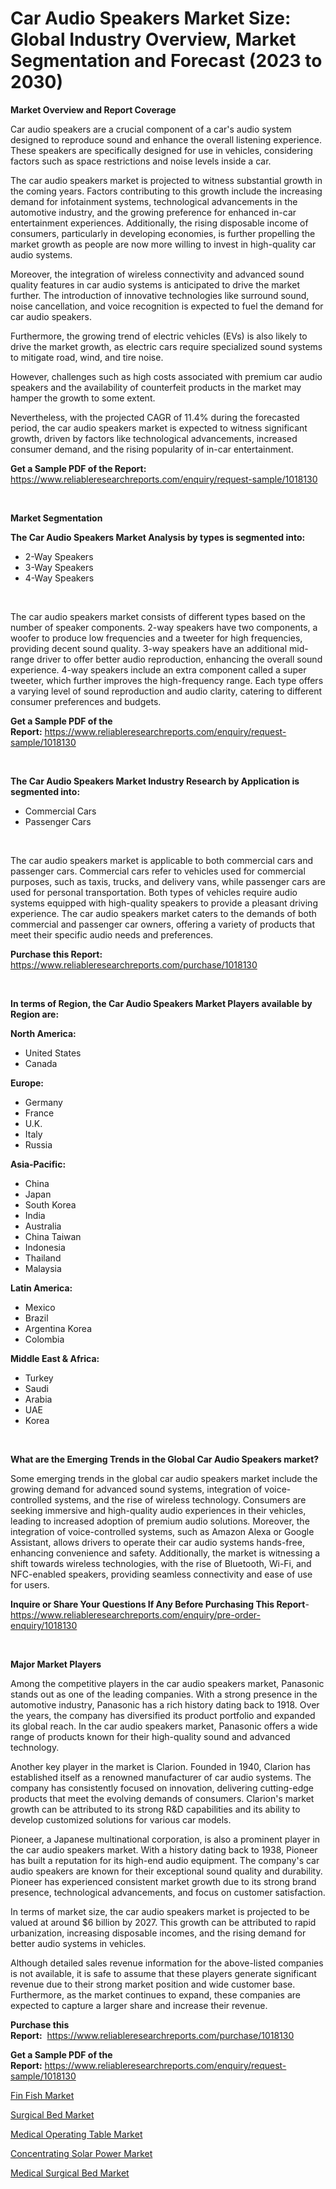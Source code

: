 <p><h1>Car Audio Speakers Market Size: Global Industry Overview, Market Segmentation and Forecast (2023 to 2030)</h1></p><p><strong>Market Overview and Report Coverage</strong></p>
<p><p>Car audio speakers are a crucial component of a car's audio system designed to reproduce sound and enhance the overall listening experience. These speakers are specifically designed for use in vehicles, considering factors such as space restrictions and noise levels inside a car.</p><p>The car audio speakers market is projected to witness substantial growth in the coming years. Factors contributing to this growth include the increasing demand for infotainment systems, technological advancements in the automotive industry, and the growing preference for enhanced in-car entertainment experiences. Additionally, the rising disposable income of consumers, particularly in developing economies, is further propelling the market growth as people are now more willing to invest in high-quality car audio systems.</p><p>Moreover, the integration of wireless connectivity and advanced sound quality features in car audio systems is anticipated to drive the market further. The introduction of innovative technologies like surround sound, noise cancellation, and voice recognition is expected to fuel the demand for car audio speakers.</p><p>Furthermore, the growing trend of electric vehicles (EVs) is also likely to drive the market growth, as electric cars require specialized sound systems to mitigate road, wind, and tire noise.</p><p>However, challenges such as high costs associated with premium car audio speakers and the availability of counterfeit products in the market may hamper the growth to some extent.</p><p>Nevertheless, with the projected CAGR of 11.4% during the forecasted period, the car audio speakers market is expected to witness significant growth, driven by factors like technological advancements, increased consumer demand, and the rising popularity of in-car entertainment.</p></p>
<p><strong>Get a Sample PDF of the Report:</strong> <a href="https://www.reliableresearchreports.com/enquiry/request-sample/1018130">https://www.reliableresearchreports.com/enquiry/request-sample/1018130</a></p>
<p>&nbsp;</p>
<p><strong>Market Segmentation</strong></p>
<p><strong>The Car Audio Speakers Market Analysis by types is segmented into:</strong></p>
<p><ul><li>2-Way Speakers</li><li>3-Way Speakers</li><li>4-Way Speakers</li></ul></p>
<p>&nbsp;</p>
<p><p>The car audio speakers market consists of different types based on the number of speaker components. 2-way speakers have two components, a woofer to produce low frequencies and a tweeter for high frequencies, providing decent sound quality. 3-way speakers have an additional mid-range driver to offer better audio reproduction, enhancing the overall sound experience. 4-way speakers include an extra component called a super tweeter, which further improves the high-frequency range. Each type offers a varying level of sound reproduction and audio clarity, catering to different consumer preferences and budgets.</p></p>
<p><strong>Get a Sample PDF of the Report:</strong>&nbsp;<a href="https://www.reliableresearchreports.com/enquiry/request-sample/1018130">https://www.reliableresearchreports.com/enquiry/request-sample/1018130</a></p>
<p>&nbsp;</p>
<p><strong>The Car Audio Speakers Market Industry Research by Application is segmented into:</strong></p>
<p><ul><li>Commercial Cars</li><li>Passenger Cars</li></ul></p>
<p>&nbsp;</p>
<p><p>The car audio speakers market is applicable to both commercial cars and passenger cars. Commercial cars refer to vehicles used for commercial purposes, such as taxis, trucks, and delivery vans, while passenger cars are used for personal transportation. Both types of vehicles require audio systems equipped with high-quality speakers to provide a pleasant driving experience. The car audio speakers market caters to the demands of both commercial and passenger car owners, offering a variety of products that meet their specific audio needs and preferences.</p></p>
<p><strong>Purchase this Report:</strong>&nbsp; <a href="https://www.reliableresearchreports.com/purchase/1018130">https://www.reliableresearchreports.com/purchase/1018130</a></p>
<p>&nbsp;</p>
<p><strong>In terms of Region, the Car Audio Speakers Market Players available by Region are:</strong></p>
<p>
    <p> <strong> North America: </strong>
        <ul>
            <li>United States</li>
            <li>Canada</li>
        </ul>
        </p> 
    <p> <strong> Europe: </strong>
        <ul>
            <li>Germany</li>
            <li>France</li>
            <li>U.K.</li>
            <li>Italy</li>
            <li>Russia</li>
        </ul>
        </p> 
    <p> <strong> Asia-Pacific: </strong>
        <ul>
            <li>China</li>
            <li>Japan</li>
            <li>South Korea</li>
            <li>India</li>
            <li>Australia</li>
            <li>China Taiwan</li>
            <li>Indonesia</li>
            <li>Thailand</li>
            <li>Malaysia</li>
        </ul>
        </p> 
    <p> <strong> Latin America: </strong>
        <ul>
            <li>Mexico</li>
            <li>Brazil</li>
            <li>Argentina Korea</li>
            <li>Colombia</li>
        </ul>
        </p> 
    <p> <strong> Middle East & Africa: </strong>
        <ul>
            <li>Turkey</li>
            <li>Saudi</li>
            <li>Arabia</li>
            <li>UAE</li>
            <li>Korea</li>
        </ul>
    </p>
    </p>
<p>&nbsp;</p>
<p><strong>What are the Emerging Trends in the Global Car Audio Speakers market?</strong></p>
<p><p>Some emerging trends in the global car audio speakers market include the growing demand for advanced sound systems, integration of voice-controlled systems, and the rise of wireless technology. Consumers are seeking immersive and high-quality audio experiences in their vehicles, leading to increased adoption of premium audio solutions. Moreover, the integration of voice-controlled systems, such as Amazon Alexa or Google Assistant, allows drivers to operate their car audio systems hands-free, enhancing convenience and safety. Additionally, the market is witnessing a shift towards wireless technologies, with the rise of Bluetooth, Wi-Fi, and NFC-enabled speakers, providing seamless connectivity and ease of use for users.</p></p>
<p><strong>Inquire or Share Your Questions If Any Before Purchasing This Report</strong>- <a href="https://www.reliableresearchreports.com/enquiry/pre-order-enquiry/1018130">https://www.reliableresearchreports.com/enquiry/pre-order-enquiry/1018130</a></p>
<p>&nbsp;</p>
<p><strong>Major Market Players</strong></p>
<p><p>Among the competitive players in the car audio speakers market, Panasonic stands out as one of the leading companies. With a strong presence in the automotive industry, Panasonic has a rich history dating back to 1918. Over the years, the company has diversified its product portfolio and expanded its global reach. In the car audio speakers market, Panasonic offers a wide range of products known for their high-quality sound and advanced technology. </p><p>Another key player in the market is Clarion. Founded in 1940, Clarion has established itself as a renowned manufacturer of car audio systems. The company has consistently focused on innovation, delivering cutting-edge products that meet the evolving demands of consumers. Clarion's market growth can be attributed to its strong R&D capabilities and its ability to develop customized solutions for various car models. </p><p>Pioneer, a Japanese multinational corporation, is also a prominent player in the car audio speakers market. With a history dating back to 1938, Pioneer has built a reputation for its high-end audio equipment. The company's car audio speakers are known for their exceptional sound quality and durability. Pioneer has experienced consistent market growth due to its strong brand presence, technological advancements, and focus on customer satisfaction. </p><p>In terms of market size, the car audio speakers market is projected to be valued at around $6 billion by 2027. This growth can be attributed to rapid urbanization, increasing disposable incomes, and the rising demand for better audio systems in vehicles. </p><p>Although detailed sales revenue information for the above-listed companies is not available, it is safe to assume that these players generate significant revenue due to their strong market position and wide customer base. Furthermore, as the market continues to expand, these companies are expected to capture a larger share and increase their revenue.</p></p>
<p><strong>Purchase this Report:</strong>&nbsp;&nbsp;<a href="https://www.reliableresearchreports.com/purchase/1018130">https://www.reliableresearchreports.com/purchase/1018130</a></p>
<p></p>
<p><strong>Get a Sample PDF of the Report:</strong>&nbsp;<a href="https://www.reliableresearchreports.com/enquiry/request-sample/1018130">https://www.reliableresearchreports.com/enquiry/request-sample/1018130</a></p>
<p><p><a href="https://medium.com/@greisdukagjini2014/decoding-fin-fish-market-metrics-market-share-trends-and-growth-patterns-90df58bfb8da">Fin Fish Market</a></p><p><a href="https://www.linkedin.com/pulse/surgical-bed-market-size-share-amp-trends-analysis-report-ggtye/">Surgical Bed Market</a></p><p><a href="https://www.linkedin.com/pulse/medical-operating-table-market-research-report-unlocks-qff5e/">Medical Operating Table Market</a></p><p><a href="https://medium.com/@fitanstorm7845/concentrating-solar-power-market-exploring-market-share-market-trends-and-future-growth-5e7c372a03cc">Concentrating Solar Power Market</a></p><p><a href="https://www.linkedin.com/pulse/decoding-medical-surgical-bed-market-deep-dive-latest-hgmre/">Medical Surgical Bed Market</a></p></p>